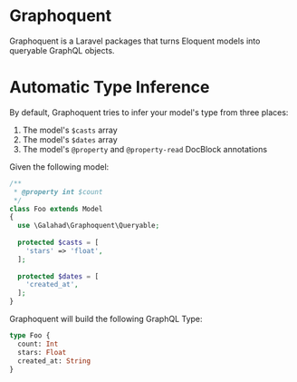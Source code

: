 # Graphoquent

Graphoquent is a Laravel packages that turns Eloquent models into 
queryable GraphQL objects.

# Automatic Type Inference

By default, Graphoquent tries to infer your model's type from 
three places:

1. The model's `$casts` array
2. The model's `$dates` array
3. The model's `@property` and `@property-read` DocBlock annotations

Given the following model:

```php
/**
 * @property int $count
 */
class Foo extends Model
{
  use \Galahad\Graphoquent\Queryable;
  
  protected $casts = [
    'stars' => 'float',
  ];
  
  protected $dates = [
    'created_at',
  ];
}
```

Graphoquent will build the following GraphQL Type:

```graphql
type Foo {
  count: Int
  stars: Float
  created_at: String
}
```

